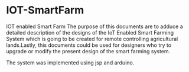 # IOT-SmartFarm
IOT enabled Smart Farm
The purpose of this documents are to adduce a detailed description of the designs of the IoT Enabled Smart Farming System which is going to be created for remote controlling agricultural lands.Lastly, this documents could be used for designers who try to upgrade or modify the present design of the smart farming system.

The system was implemented using jsp and arduino. 
